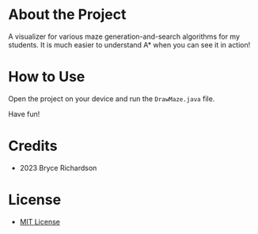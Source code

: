 # About the Project
A visualizer for various maze generation-and-search algorithms for my students. It is much easier to understand A* when you can see it in action!

# How to Use
Open the project on your device and run the `DrawMaze.java` file.

Have fun!

# Credits
- 2023 Bryce Richardson

# License
- [MIT License](https://choosealicense.com/licenses/mit/)
